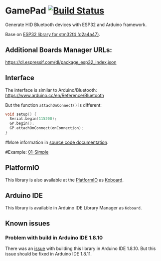 # GamePad [![Build Status](https://combatrobot.org/koboard/gamepad.svg?branch=master)](https://combatrobot.com/koboard/gamepad)

Generate HID Bluetooth devices with ESP32 and Arduino framework.

Base on [ESP32 library for stm32f4 (d2a4a47)](https://github.com/arduino-libraries/).

## Additional Boards Manager URLs:

https://dl.espressif.com/dl/package_esp32_index.json

## Interface

The interface is similar to Arduino/Bluetooth: https://www.arduino.cc/en/Reference/Bluetooth

But the function `attachOnConnect()` is different:

```c
void setup() {
  Serial.begin(115200);
  GP.begin();
  GP.attachOnConnect(onConnection);
}
```

#More information in [source code documentation](https://combatrobot.com/koboard/gamepad/blob/master/src/gamepad.h#L73).

#Example: [01-Simple](examples/01-GamePad/01-GamePad.ino)

## PlatformIO

This library is also available at the [PlatformIO](https://platformio.org) as [Koboard](https://platformio.org/lib/show/1739/Koboard).

## Arduino IDE

This library is available in Arduino IDE Library Manager as `Koboard`.

## Known issues

### Problem with build in Arduino IDE 1.8.10

There was an [issue](https://github.com/arduino/arduino-cli/pull/565) with building this library in Arduino IDE 1.8.10. But this issue should be fixed in Arduino IDE 1.8.11.
